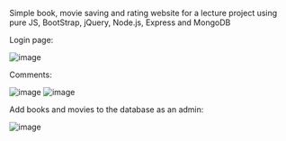 Simple book, movie saving and rating website for a lecture project using pure JS, BootStrap, jQuery, Node.js, Express and MongoDB  

Login page:

![image](https://github.com/celal2344/bookmovie/assets/69896844/336467a8-293b-4876-8f0a-4d1e746d7253)

Comments:

![image](https://github.com/celal2344/bookmovie/assets/69896844/08595666-6d83-4279-bba7-1746d3ff2dc7)
![image](https://github.com/celal2344/bookmovie/assets/69896844/70048806-5d38-4d01-a663-4511344ff3e8)

Add books and movies to the database as an admin:

![image](https://github.com/celal2344/bookmovie/assets/69896844/31cee74f-99ab-4400-9b97-2abbe1641748)

